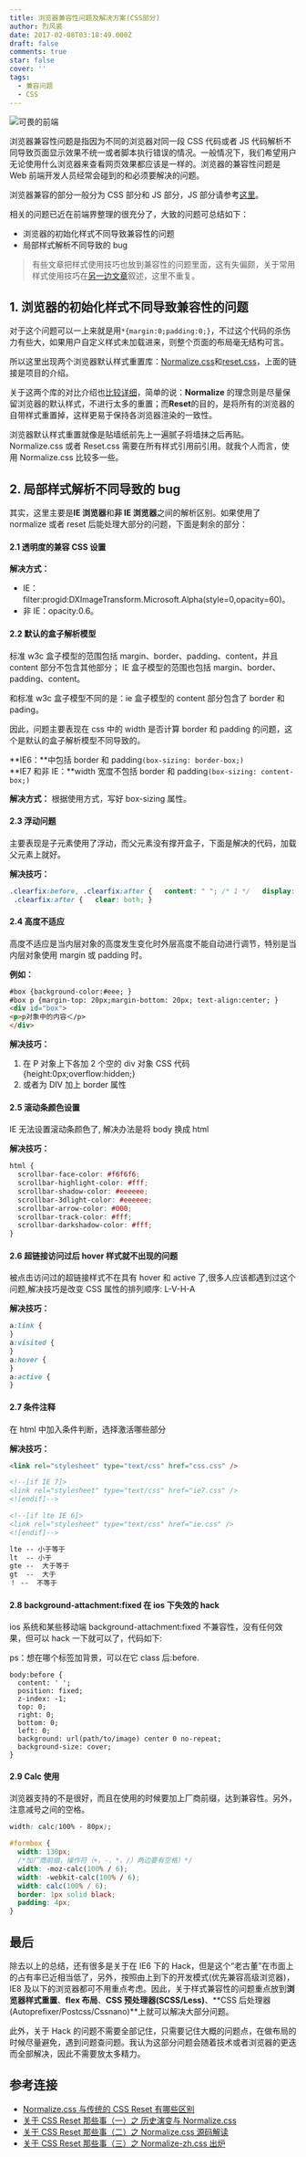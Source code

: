 ```yaml
---
title: 浏览器兼容性问题及解决方案(CSS部分)
author: 烈风裘
date: 2017-02-08T03:18:49.000Z
draft: false
comments: true
star: false
cover: ''
tags: 
  - 兼容问题
  - CSS
---
```


![可畏的前端](https://drscdn.500px.org/photo/72944089/m%3D2048/bee828b2bca1bca21d335bccae466489)

浏览器兼容性问题是指因为不同的浏览器对同一段 CSS 代码或者 JS 代码解析不同导致页面显示效果不统一或者脚本执行错误的情况。一般情况下，我们希望用户无论使用什么浏览器来查看网页效果都应该是一样的。浏览器的兼容性问题是 Web 前端开发人员经常会碰到的和必须要解决的问题。

浏览器兼容的部分一般分为 CSS 部分和 JS 部分，JS 部分请参考[这里](http://www.jianshu.com/p/8cd605d14e19)。

相关的问题已近在前端界整理的很充分了，大致的问题可总结如下：

* 浏览器的初始化样式不同导致兼容性的问题
* 局部样式解析不同导致的 bug

> 有些文章把样式使用技巧也放到兼容性的问题里面，这有失偏颇，关于常用样式使用技巧在[另一边文章](http://www.jianshu.com/p/25eaac282b0d)叙述，这里不重复。

## 1. 浏览器的初始化样式不同导致兼容性的问题

对于这个问题可以一上来就是用`*{margin:0;padding:0;}`，不过这个代码的杀伤力有些大，如果用户自定义样式未加载进来，则整个页面的布局毫无结构可言。

所以这里出现两个浏览器默认样式重置库：[Normalize.css](http://necolas.github.io/normalize.css/)和[reset.css](http://meyerweb.com/eric/tools/css/reset/)，上面的链接是项目的介绍。

关于这两个库的对比介绍也[比较详细](https://segmentfault.com/q/1010000000117189)，简单的说：**Normalize** 的理念则是尽量保留浏览器的默认样式，不进行太多的重置；而**Reset**的目的，是将所有的浏览器的自带样式重置掉，这样更易于保持各浏览器渲染的一致性。

浏览器默认样式重置就像是贴墙纸前先上一遍腻子将墙抹之后再贴。Normalize.css 或者 Reset.css 需要在所有样式引用前引用。就我个人而言，使用 Normalize.css 比较多一些。

## 2. 局部样式解析不同导致的 bug

其实，这里主要是**IE 浏览器**和**非 IE 浏览器**之间的解析区别。如果使用了 normalize 或者 reset 后能处理大部分的问题，下面是剩余的部分：

#### 2.1 透明度的兼容 CSS 设置

**解决方式：**

* IE：filter:progid:DXImageTransform.Microsoft.Alpha(style=0,opacity=60)。
* 非 IE：opacity:0.6。

#### 2.2 默认的盒子解析模型

标准 w3c 盒子模型的范围包括 margin、border、padding、content，并且 content 部分不包含其他部分； IE 盒子模型的范围也包括 margin、border、padding、content。

和标准 w3c 盒子模型不同的是：ie 盒子模型的 content 部分包含了 border 和 pading。

因此，问题主要表现在 css 中的 width 是否计算 border 和 padding 的问题，这个是默认的盒子解析模型不同导致的。

**IE6：**中包括 border 和 padding`(box-sizing: border-box;)`  
**IE7 和非 IE：**width 宽度不包括 border 和 padding`(box-sizing: content-box;)`

**解决方式：** 根据使用方式，写好 box-sizing 属性。

#### 2.3 浮动问题

主要表现是子元素使用了浮动，而父元素没有撑开盒子，下面是解决的代码，加载父元素上就好。

**解决技巧：**

```css
.clearfix:before, .clearfix:after {   content: " "; /* 1 */   display: table; /* 2 */ }
 .clearfix:after {   clear: both; }
```

#### 2.4 高度不适应

高度不适应是当内层对象的高度发生变化时外层高度不能自动进行调节，特别是当内层对象使用 margin 或 padding 时。

**例如：**

```html
#box {background-color:#eee; }
#box p {margin-top: 20px;margin-bottom: 20px; text-align:center; }
<div id="box">
<p>p对象中的内容＜/p>
</div>
```

**解决技巧：**

1.  在 P 对象上下各加 2 个空的 div 对象 CSS 代码{height:0px;overflow:hidden;}
2.  或者为 DIV 加上 border 属性

#### 2.5 滚动条颜色设置

IE 无法设置滚动条颜色了, 解决办法是将 body 换成 html

**解决技巧：**

```css
html {
  scrollbar-face-color: #f6f6f6;
  scrollbar-highlight-color: #fff;
  scrollbar-shadow-color: #eeeeee;
  scrollbar-3dlight-color: #eeeeee;
  scrollbar-arrow-color: #000;
  scrollbar-track-color: #fff;
  scrollbar-darkshadow-color: #fff;
}
```

#### 2.6 超链接访问过后 hover 样式就不出现的问题

被点击访问过的超链接样式不在具有 hover 和 active 了,很多人应该都遇到过这个问题,解决技巧是改变 CSS 属性的排列顺序: L-V-H-A

**解决技巧：**

```css
a:link {
}
a:visited {
}
a:hover {
}
a:active {
}
```

#### 2.7 条件注释

在 html 中加入条件判断，选择激活哪些部分

**解决技巧：**

```html
<link rel="stylesheet" type="text/css" href="css.css" />

<!--[if IE 7]>
<link rel="stylesheet" type="text/css" href="ie7.css" />
<![endif]-->

<!--[if lte IE 6]>
<link rel="stylesheet" type="text/css" href="ie.css" />
<![endif]-->

lte -- 小于等于
lt  -- 小于
gte --  大于等于
gt  --  大于
！ --  不等于
```

#### 2.8 background-attachment:fixed 在 ios 下失效的 hack

ios 系统和某些移动端 background-attachment:fixed 不兼容性，没有任何效果，但可以 hack 一下就可以了，代码如下:

ps：想在哪个标签加背景，可以在它 class 后:before.

```
body:before {
  content: ' ';
  position: fixed;
  z-index: -1;
  top: 0;
  right: 0;
  bottom: 0;
  left: 0;
  background: url(path/to/image) center 0 no-repeat;
  background-size: cover;
}
```

#### 2.9 Calc 使用

浏览器支持的不是很好，而且在使用的时候要加上厂商前缀，达到兼容性。另外，注意减号之间的空格。

```css
width: calc(100% - 80px);

#formbox {
  width: 130px;
  /*加厂商前缀，操作符（+，-，*，/）两边要有空格）*/
  width: -moz-calc(100% / 6);
  width: -webkit-calc(100% / 6);
  width: calc(100% / 6);
  border: 1px solid black;
  padding: 4px;
}
```

## 最后

除去以上的总结，还有很多是关于在 IE6 下的 Hack，但是这个“老古董”在市面上的占有率已近相当低了，另外，按照由上到下的开发模式(优先兼容高级浏览器)，IE8 及以下的浏览器都可不用重点考虑。因此，关于样式兼容性的问题重点放到**浏览器样式重置**、**flex 布局**、**CSS 预处理器(SCSS/Less)**、**CSS 后处理器(Autoprefixer/Postcss/Cssnano)**上就可以解决大部分问题。

此外，关于 Hack 的问题不需要全部记住，只需要记住大概的问题点，在做布局的时候尽量避免，遇到问题查问题。我认为这部分问题会随着技术或者浏览器的更迭而全部解决，因此不需要放太多精力。

## 参考连接

* [Normalize.css 与传统的 CSS Reset 有哪些区别](https://www.zhihu.com/question/20094066)
* [关于 CSS Reset 那些事（一）之 历史演变与 Normalize.css](https://segmentfault.com/a/1190000003021766)
* [关于 CSS Reset 那些事（二）之 Normalize.css 源码解读](https://segmentfault.com/a/1190000003025718)
* [关于 CSS Reset 那些事（三）之 Normalize-zh.css 出炉](https://segmentfault.com/a/1190000003028985)
